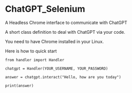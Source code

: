 # ChatGPT_Selenium
A Headless Chrome interface to communicate with ChatGPT

A short class definition to deal with ChatGPT via your code.

You need to have Chrome installed in your Linux.

Here is how to quick start

```
from handler import Handler

chatgpt = Handler(YOUR_USERNAME, YOUR_PASSWORD)

answer = chatgpt.interact("Hello, how are you today")

print(answer)
```